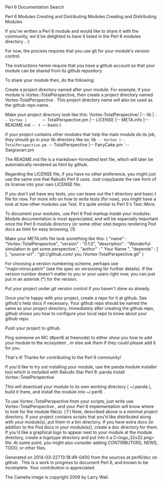  Perl 6 Documentation
Search 

Perl 6 Modules
Creating and Distributing Modules Creating and Distributing Modules

If you've written a Perl 6 module and would like to share it with the community, we'd be delighted to have it listed in the Perl 6 modules directory . :)

For now, the process requires that you use git for your module's version control.

The instructions herein require that you have a github account so that your module can be shared from its github repository.

To share your module then, do the following:


Create a project directory named after your module. For example, if your module is Vortex::TotalPerspective, then create a project directory named Vortex-TotalPerspective . This project directory name will also be used as the github repo name.


Make your project directory look like this:
Vortex-TotalPerspective/
|-- lib
|   `-- Vortex
|       `-- TotalPerspective.pm
|-- LICENSE
|-- META.info
|-- README.md
`-- t
    `-- basic.t

If your project contains other modules that help the main module do its job, they should go in your lib directory like so:
lib
`-- Vortex
    |-- TotalPerspective.pm
    `-- TotalPerspective
        |-- FairyCake.pm
        `-- Gargravarr.pm


The README.md file is a markdown-formatted text file, which will later be automatically rendered as html by github.


Regarding the LICENSE file, if you have no other preference, you might just use the same one that Rakudo Perl 6 uses. Just copy/paste the raw form of its license into your own LICENSE file.


If you don't yet have any tests, you can leave out the t directory and basic.t file for now. For more info on how to write tests (for now), you might have a look at how other modules use Test. It's quite similar to Perl 5's Test::More.


To document your modules, use Perl 6 Pod markup inside your modules. Module documentation is most appreciated, and will be especially important once the Perl 6 module directory (or some other site) begins rendering Pod docs as html for easy browsing. [1]


Make your META.info file look something like this:
    {
        "name" : "Vortex::TotalPerspective",
        "version" : "0.1.0",
        "description" : "Wonderful simulation to get some perspective.",
        "author" : "
Your Name
",
        "depends" : [ ],
        "source-url" : "git://github.com/
you
/Vortex-TotalPerspective.git"
    }


For choosing a version numbering scheme, perhaps use "major.minor.patch" (see the spec on versioning for further details). If the version number doesn't matter to you or your users right now, you can just put in an asterisk (*) for the version.


Put your project under git version control if you haven't done so already.


Once you're happy with your project, create a repo for it at github. See github's help docs if necessary. Your github repo should be named the same as your project directory. Immediately after creating the github repo, github shows you how to configure your local repo to know about your github repo.


Push your project to github.


Ping someone on IRC (#perl6 at freenode) to either show you how to add your module to the ecosystem , or else ask them if they could please add it for you.


That's it! Thanks for contributing to the Perl 6 community!

If you'd like to try out installing your module, use the panda module installer tool which is included with Rakudo Star Perl 6:
panda install Vortex::TotalPerspective


This will download your module to its own working directory ( ~/.panda ), build it there, and install the module into ~/.perl6 .

To use Vortex::TotalPerspective from your scripts, just write use Vortex::TotalPerspective , and your Perl 6 implementation will know where to look for the module file(s).
[↑] Note, described above is a minimal project directory. If your project contains scripts that you'd like distributed along with your module(s), put them in a bin directory. If you have extra docs (in addition to the Pod docs in your module(s)), create a doc directory for them. If you'd like a graphical logo to appear next to your module at the module directory, create a logotype directory and put into it a C<logo_32x32.png> file. At some point, you might also consider adding CONTRIBUTORS, NEWS, TODO, or other files.


Generated on 2014-03-22T13:18:49-0400 from the sources at perl6/doc on github . This is a work in progress to document Perl 6, and known to be incomplete. Your contribution is appreciated.

The Camelia image is copyright 2009 by Larry Wall.
